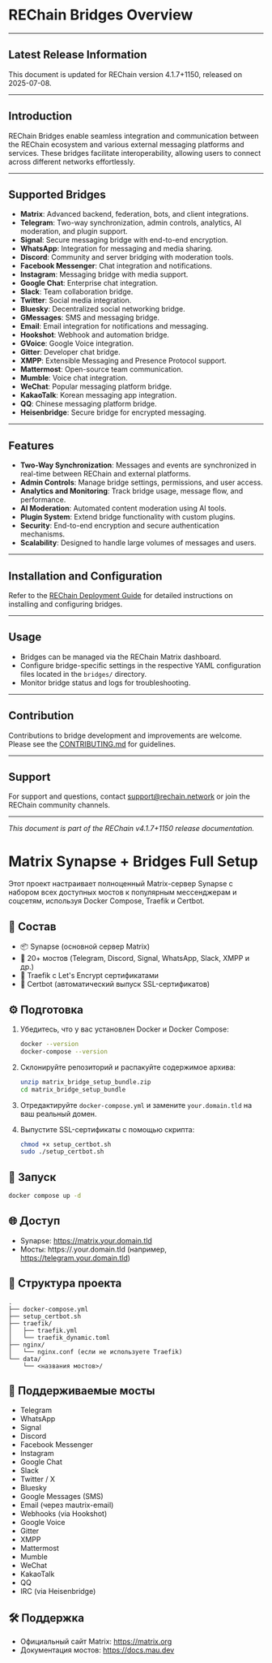 # REChain Bridges Overview

---

## Latest Release Information

This document is updated for REChain version 4.1.7+1150, released on 2025-07-08.

---

## Introduction

REChain Bridges enable seamless integration and communication between the REChain ecosystem and various external messaging platforms and services. These bridges facilitate interoperability, allowing users to connect across different networks effortlessly.

---

## Supported Bridges

- **Matrix**: Advanced backend, federation, bots, and client integrations.
- **Telegram**: Two-way synchronization, admin controls, analytics, AI moderation, and plugin support.
- **Signal**: Secure messaging bridge with end-to-end encryption.
- **WhatsApp**: Integration for messaging and media sharing.
- **Discord**: Community and server bridging with moderation tools.
- **Facebook Messenger**: Chat integration and notifications.
- **Instagram**: Messaging bridge with media support.
- **Google Chat**: Enterprise chat integration.
- **Slack**: Team collaboration bridge.
- **Twitter**: Social media integration.
- **Bluesky**: Decentralized social networking bridge.
- **GMessages**: SMS and messaging bridge.
- **Email**: Email integration for notifications and messaging.
- **Hookshot**: Webhook and automation bridge.
- **GVoice**: Google Voice integration.
- **Gitter**: Developer chat bridge.
- **XMPP**: Extensible Messaging and Presence Protocol support.
- **Mattermost**: Open-source team communication.
- **Mumble**: Voice chat integration.
- **WeChat**: Popular messaging platform bridge.
- **KakaoTalk**: Korean messaging app integration.
- **QQ**: Chinese messaging platform bridge.
- **Heisenbridge**: Secure bridge for encrypted messaging.

---

## Features

- **Two-Way Synchronization**: Messages and events are synchronized in real-time between REChain and external platforms.
- **Admin Controls**: Manage bridge settings, permissions, and user access.
- **Analytics and Monitoring**: Track bridge usage, message flow, and performance.
- **AI Moderation**: Automated content moderation using AI tools.
- **Plugin System**: Extend bridge functionality with custom plugins.
- **Security**: End-to-end encryption and secure authentication mechanisms.
- **Scalability**: Designed to handle large volumes of messages and users.

---

## Installation and Configuration

Refer to the [REChain Deployment Guide](https://github.com/sorydima/REChain-/wiki/Deployment-Guide) for detailed instructions on installing and configuring bridges.

---

## Usage

- Bridges can be managed via the REChain Matrix dashboard.
- Configure bridge-specific settings in the respective YAML configuration files located in the `bridges/` directory.
- Monitor bridge status and logs for troubleshooting.

---

## Contribution

Contributions to bridge development and improvements are welcome. Please see the [CONTRIBUTING.md](docs/CONTRIBUTING.md) for guidelines.

---

## Support

For support and questions, contact support@rechain.network or join the REChain community channels.

---

*This document is part of the REChain v4.1.7+1150 release documentation.*

# Matrix Synapse + Bridges Full Setup

Этот проект настраивает полноценный Matrix-сервер Synapse с набором всех доступных мостов к популярным мессенджерам и соцсетям, используя Docker Compose, Traefik и Certbot.

## 🔧 Состав

- 📦 Synapse (основной сервер Matrix)
- 🧩 20+ мостов (Telegram, Discord, Signal, WhatsApp, Slack, XMPP и др.)
- 🔐 Traefik с Let's Encrypt сертификатами
- 📜 Certbot (автоматический выпуск SSL-сертификатов)

## ⚙️ Подготовка

1. Убедитесь, что у вас установлен Docker и Docker Compose:
   ```bash
   docker --version
   docker-compose --version
   ```

2. Склонируйте репозиторий и распакуйте содержимое архива:
   ```bash
   unzip matrix_bridge_setup_bundle.zip
   cd matrix_bridge_setup_bundle
   ```

3. Отредактируйте `docker-compose.yml` и замените `your.domain.tld` на ваш реальный домен.

4. Выпустите SSL-сертификаты с помощью скрипта:
   ```bash
   chmod +x setup_certbot.sh
   sudo ./setup_certbot.sh
   ```

## 🚀 Запуск

```bash
docker compose up -d
```

## 🌐 Доступ

- Synapse: https://matrix.your.domain.tld
- Мосты: https://<bridge>.your.domain.tld (например, https://telegram.your.domain.tld)

## 📁 Структура проекта

```
.
├── docker-compose.yml
├── setup_certbot.sh
├── traefik/
│   ├── traefik.yml
│   └── traefik_dynamic.toml
├── nginx/
│   └── nginx.conf (если не используете Traefik)
└── data/
    └── <названия мостов>/
```

## 🧩 Поддерживаемые мосты

- Telegram
- WhatsApp
- Signal
- Discord
- Facebook Messenger
- Instagram
- Google Chat
- Slack
- Twitter / X
- Bluesky
- Google Messages (SMS)
- Email (через mautrix-email)
- Webhooks (via Hookshot)
- Google Voice
- Gitter
- XMPP
- Mattermost
- Mumble
- WeChat
- KakaoTalk
- QQ
- IRC (via Heisenbridge)

## 🛠️ Поддержка

- Официальный сайт Matrix: https://matrix.org
- Документация мостов: https://docs.mau.dev